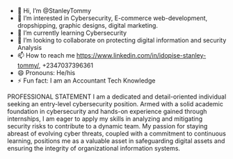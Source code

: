 - 👋 Hi, I’m @StanleyTommy
- 👀 I’m interested in Cybersecurity, E-commerce web-development, dropshipping, graphic designs, digital marketing. 
- 🌱 I’m currently learning Cybersecurity
- 💞️ I’m looking to collaborate on protecting digital information and security Analysis
- 📫 How to reach me https://www.linkedin.com/in/idopise-stanley-tommy/, +2347037396361
- 😄 Pronouns: He/his
- ⚡ Fun fact: I am an Accountant Tech Knowledge 

<!---
StanleyTommy/StanleyTommy is a ✨ special ✨ repository because its `README.md` (this file) appears on your GitHub profile.
You can click the Preview link to take a look at your changes.
--->
PROFESSIONAL STATEMENT
I am a dedicated and detail-oriented individual seeking an entry-level cybersecurity position. Armed with a solid academic foundation in cybersecurity and hands-on experience gained through internships, I am eager to apply my skills in analyzing and mitigating security risks to contribute to a dynamic team. My passion for staying abreast of evolving cyber threats, coupled with a commitment to continuous learning, positions me as a valuable asset in safeguarding digital assets and ensuring the integrity of organizational information systems.
